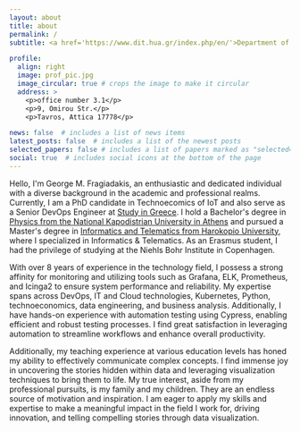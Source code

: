 ```yaml
---
layout: about
title: about
permalink: /
subtitle: <a href='https://www.dit.hua.gr/index.php/en/'>Department of Informatics and Telematics @HUA</a>

profile:
  align: right
  image: prof_pic.jpg
  image_circular: true # crops the image to make it circular
  address: >
    <p>office number 3.1</p>
    <p>9, Omirou Str.</p>
    <p>Tavros, Attica 17778</p>

news: false  # includes a list of news items
latest_posts: false  # includes a list of the newest posts
selected_papers: false # includes a list of papers marked as "selected={true}"
social: true  # includes social icons at the bottom of the page
---
```


Hello, I'm George M. Fragiadakis, an enthusiastic and dedicated individual with a diverse background in the academic and professional realms. Currently, I am a PhD candidate in Technoecomics of IoT and also serve as a Senior DevOps Engineer at <a href="https://studyingreece.edu.gr/study-in-greece/">Study in Greece</a>. I hold a Bachelor's degree in <a href="https://en.phys.uoa.gr/">Physics from the National Kapodistrian University in Athens</a> and pursued a Master's degree in <a href="https://www.dit.hua.gr/index.php/en/" >Informatics and Telematics from Harokopio University</a>, where I specialized in Informatics & Telematics. As an Erasmus student, I had the privilege of studying at the Niehls Bohr Institute in Copenhagen. 

With over 8 years of experience in the technology field,  I possess a strong affinity for monitoring and utilizing tools such as Grafana, ELK, Prometheus, and Icinga2 to ensure system performance and reliability. My expertise spans across DevOps, IT and Cloud technologies, Kubernetes, Python, technoeconomics, data engineering, and business analysis. Additionally, I have hands-on experience with automation testing using Cypress, enabling efficient and robust testing processes. I find great satisfaction in leveraging automation to streamline workflows and enhance overall productivity. 

Additionally, my teaching experience at various education levels has honed my ability to effectively communicate complex concepts. I find immense joy in uncovering the stories hidden within data and leveraging visualization techniques to bring them to life. My true interest, aside from my professional pursuits, is my family and my children. They are an endless source of motivation and inspiration. I am eager to apply my skills and expertise to make a meaningful impact in the field I work for, driving innovation, and telling compelling stories through data visualization.



<!-- 
Write your biography here. Tell the world about yourself. Link to your favorite [subreddit](http://reddit.com). You can put a picture in, too. The code is already in, just name your picture `prof_pic.jpg` and put it in the `img/` folder.

Put your address / P.O. box / other info right below your picture. You can also disable any of these elements by editing `profile` property of the YAML header of your `_pages/about.md`. Edit `_bibliography/papers.bib` and Jekyll will render your [publications page](/al-folio/publications/) automatically.

Link to your social media connections, too. This theme is set up to use [Font Awesome icons](http://fortawesome.github.io/Font-Awesome/) and [Academicons](https://jpswalsh.github.io/academicons/), like the ones below. Add your Facebook, Twitter, LinkedIn, Google Scholar, or just disable all of them. -->
